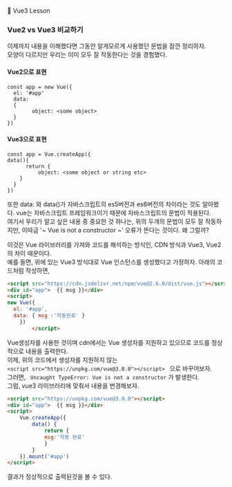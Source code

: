 :cactus: Vue3 Lesson 

### Vue2 vs Vue3 비교하기
이제까지 내용을 이해했다면 그동안 알게모르게 사용했던 문법을 잠깐 정리하자.  
모양이 다르지만 우리는 이미 모두 잘 작동한다는 것을 경험했다. 

#### Vue2으로 표현
```
const app = new Vue({
  el: '#app'
  data:
  {
        object: <some object>
  }
})
```

#### Vue3으로 표현
```
const app = Vue.createApp({  
data(){
      return {
          object: <some object or string etc>
    }
  }
})
```
또한 data: 와 data()가 자바스크립트의 es5버전과 es6버전의 차이라는 것도 알아봤다. vue는 자바스크립트 프레임워크이기 때문에 자바스크립트의 문법이 적용된다.  
여기서 우리가 알고 싶은 내용 중 중요한 것 하나는, 위의 두개의 문법이 모두 잘 작동하지만,  이따금 '~ Vue is not a constructor ~' 오류가 뜬다는 것이다. 왜 그럴까?   

이것은 Vue 라이브러리를 가져와 코드를 해석하는 방식인, CDN 방식과 Vue3, Vue2의 차이 때문이다.  
예를 들면,
위에 있는 Vue3 방식대로 Vue 인스턴스를 생성했다고 가정하자. 아래의 코드처럼 작성하면,   
```html
<script src="https://cdn.jsdelivr.net/npm/vue@2.6.0/dist/vue.js"></script>
<div id="app">  {{ msg }}</div>
<script>
new Vue({
  el: '#app',   
  data: { msg :'작동완료' }
	})
		</script>
``` 
Vue생성자를 사용한 것이며 cdn에서는 Vue 생성자를 지원하고 있으므로 코드를 정상적으로 내용을 출력한다.  
이제, 위의 코드에서 생성자를 지원하지 않는   
```<script src="https://unpkg.com/vue@3.0.0"></script> ``` 으로 바꾸어보자.   
그러면, ```  Uncaught TypeError: Vue is not a constructor ``` 가 발생한다.  
그럼, vue3 라이브러리에 맞춰서 내용을 번경해보자.   
```html
<script src="https://unpkg.com/vue@3.0.0"></script>
<div id="app">  {{ msg }}</div>
<script>
    Vue.createApp({
        data() {
            return { 
            msg:'작동 완료'
            }
        }
    }).mount('#app')
</script>
```
결과가 정상적으로 출력된것을 볼 수 있다. 


